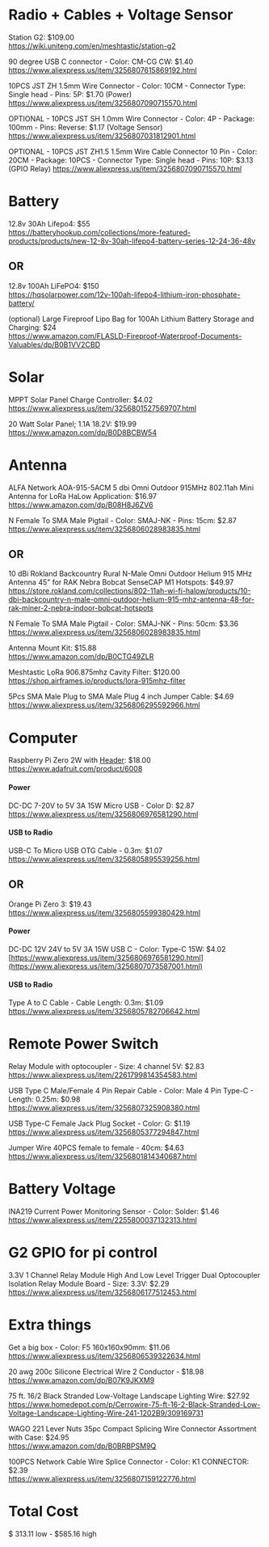 # Radio + Cables + Voltage Sensor
Station G2: $109.00  
https://wiki.uniteng.com/en/meshtastic/station-g2

90 degree USB C connector - Color: CM-CG CW: $1.40  
https://www.aliexpress.us/item/3256807615869192.html

10PCS JST ZH 1.5mm Wire Connector - Color: 10CM - Connector Type: Single head - Pins: 5P: $1.70 (Power)  
https://www.aliexpress.us/item/3256807090715570.html

OPTIONAL - 10PCS JST SH 1.0mm Wire Connector - Color: 4P - Package: 100mm - Pins: Reverse: $1.17 (Voltage Sensor)  
https://www.aliexpress.us/item/3256807031812901.html

OPTIONAL - 10PCS JST ZH1.5 1.5mm Wire Cable Connector 10 Pin - Color: 20CM - Package: 10PCS - Connector Type: Single head - Pins: 10P: $3.13 (GPIO Relay)
https://www.aliexpress.us/item/3256807090715570.html


# Battery
12.8v 30Ah Lifepo4: $55  
https://batteryhookup.com/collections/more-featured-products/products/new-12-8v-30ah-lifepo4-battery-series-12-24-36-48v

## OR
12.8v 100Ah LiFePO4: $150  
https://hqsolarpower.com/12v-100ah-lifepo4-lithium-iron-phosphate-battery/

(optional) Large Fireproof Lipo Bag for 100Ah Lithium Battery Storage and Charging: $24  
https://www.amazon.com/FLASLD-Fireproof-Waterproof-Documents-Valuables/dp/B0B1VV2CBD

# Solar
MPPT Solar Panel Charge Controller: $4.02  
https://www.aliexpress.us/item/3256801527569707.html

20 Watt Solar Panel; 1.1A 18.2V: $19.99  
https://www.amazon.com/dp/B0D8BCBW54


# Antenna
ALFA Network AOA-915-5ACM 5 dbi Omni Outdoor 915MHz 802.11ah Mini Antenna for LoRa HaLow Application: $16.97  
https://www.amazon.com/dp/B08H8J6ZV6

N Female To SMA Male Pigtail - Color: SMAJ-NK - Pins: 15cm: $2.87  
https://www.aliexpress.us/item/3256806028983835.html

## OR

10 dBi Rokland Backcountry Rural N-Male Omni Outdoor Helium 915 MHz Antenna 45" for RAK Nebra Bobcat SenseCAP M1 Hotspots: $49.97  
https://store.rokland.com/collections/802-11ah-wi-fi-halow/products/10-dbi-backcountry-n-male-omni-outdoor-helium-915-mhz-antenna-48-for-rak-miner-2-nebra-indoor-bobcat-hotspots

N Female To SMA Male Pigtail - Color: SMAJ-NK - Pins: 50cm: $3.36  
https://www.aliexpress.us/item/3256806028983835.html

Antenna Mount Kit: $15.88  
https://www.amazon.com/dp/B0CTG49ZLR

Meshtastic LoRa 906.875mhz Cavity Filter: $120.00  
https://shop.airframes.io/products/lora-915mhz-filter

5Pcs SMA Male Plug to SMA Male Plug 4 inch Jumper Cable: $4.69  
https://www.aliexpress.us/item/3256806295592966.html

# Computer
Raspberry Pi Zero 2W with [Header](https://raspberrypi.stackexchange.com/questions/83610/gpio-pinout-orientation-raspberypi-zero-w): $18.00  
https://www.adafruit.com/product/6008  

#### Power
DC-DC 7-20V to 5V 3A 15W Micro USB - Color D: $2.87  
https://www.aliexpress.us/item/3256806976581290.html

#### USB to Radio
USB-C To Micro USB OTG Cable - 0.3m: $1.07  
https://www.aliexpress.us/item/3256805895539256.html

## OR
Orange Pi Zero 3: $19.43  
https://www.aliexpress.us/item/3256805599380429.html

#### Power
DC-DC 12V 24V to 5V 3A 15W USB C - Color: Type-C 15W: $4.02  
[https://www.aliexpress.us/item/3256806976581290.html](https://www.aliexpress.us/item/3256807073587001.html)

#### USB to Radio
Type A to C Cable - Cable Length: 0.3m: $1.09  
https://www.aliexpress.us/item/3256805782706642.html

# Remote Power Switch
Relay Module with optocoupler - Size: 4 channel 5V: $2.83  
https://www.aliexpress.us/item/2261799814354583.html

USB Type C Male/Female 4 Pin Repair Cable - Color: Male 4 Pin Type-C - Length: 0.25m: $0.98  
https://www.aliexpress.us/item/3256807325908380.html

USB Type-C Female Jack Plug Socket - Color: G: $1.19  
https://www.aliexpress.us/item/3256805377294847.html

Jumper Wire 40PCS female to female - 40cm: $4.63  
https://www.aliexpress.us/item/3256801814340687.html

# Battery Voltage
INA219 Current Power Monitoring Sensor - Color: Solder: $1.46  
https://www.aliexpress.us/item/2255800037132313.html

# G2 GPIO for pi control
3.3V 1 Channel Relay Module High And Low Level Trigger Dual Optocoupler Isolation Relay Module Board - Size: 3.3V: $2.29
https://www.aliexpress.us/item/3256806177512453.html

# Extra things

Get a big box - Color: F5 160x160x90mm: $11.06  
https://www.aliexpress.us/item/3256806539322634.html

20 awg 200c Silicone Electrical Wire 2 Conductor - $18.98  
https://www.amazon.com/dp/B07K9JKXM9

75 ft. 16/2 Black Stranded Low-Voltage Landscape Lighting Wire: $27.92  
https://www.homedepot.com/p/Cerrowire-75-ft-16-2-Black-Stranded-Low-Voltage-Landscape-Lighting-Wire-241-1202B9/309169731

WAGO 221 Lever Nuts 35pc Compact Splicing Wire Connector Assortment with Case: $24.95  
https://www.amazon.com/dp/B0BRBPSM9Q

100PCS Network Cable Wire Splice Connector - Color: K1 CONNECTOR: $2.39  
https://www.aliexpress.us/item/3256807159122776.html


# Total Cost
$ 313.11 low - $585.16 high
